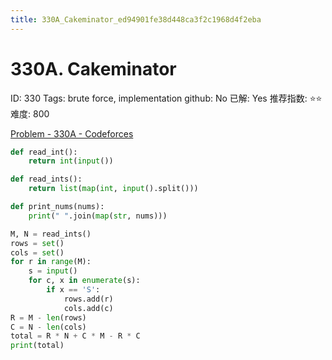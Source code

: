 ```yaml
---
title: 330A_Cakeminator_ed94901fe38d448ca3f2c1968d4f2eba
---
```


# 330A. Cakeminator

ID: 330
Tags: brute force, implementation
github: No
已解: Yes
推荐指数: ⭐⭐
难度: 800

[Problem - 330A - Codeforces](http://codeforces.com/problemset/problem/330/A)

```python
def read_int():
    return int(input())

def read_ints():
    return list(map(int, input().split()))

def print_nums(nums):
    print(" ".join(map(str, nums)))

M, N = read_ints()
rows = set()
cols = set()
for r in range(M):
    s = input()
    for c, x in enumerate(s):
        if x == 'S':
            rows.add(r)
            cols.add(c)
R = M - len(rows)
C = N - len(cols)
total = R * N + C * M - R * C
print(total)
```